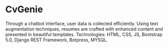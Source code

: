 # CvGenie
Through a chatbot interface, user data is collected efficiently.  Using text augmentation techniques, resumes are crafted with enhanced content and presented in beautiful templates.  Technologies: HTML, CSS, JS, Bootstrap 5.0, Django REST Framework, Botpress, MYSQL.
